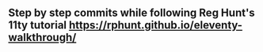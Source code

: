 ## Step by step commits while following Reg Hunt's 11ty tutorial https://rphunt.github.io/eleventy-walkthrough/
